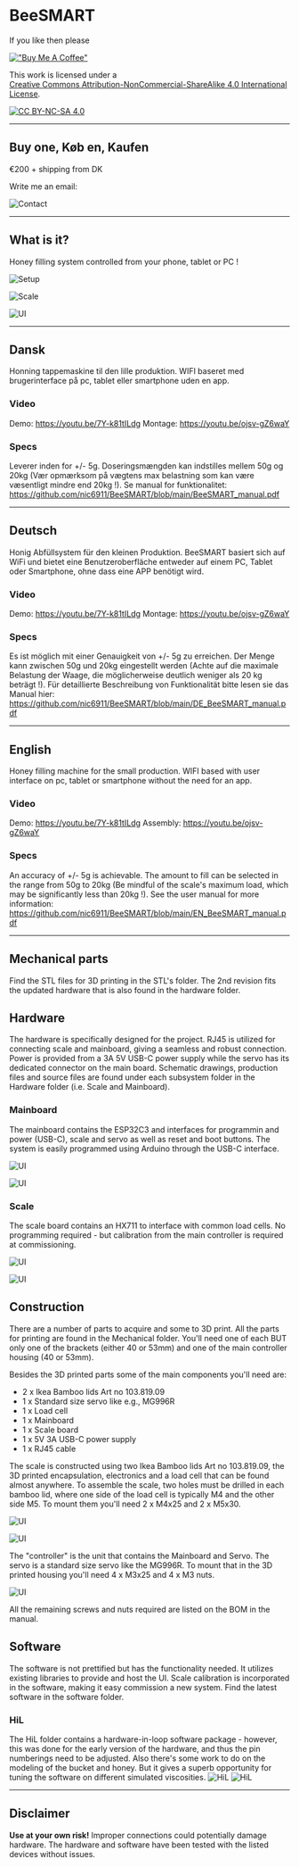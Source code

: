 # BeeSMART

If you like then please

[!["Buy Me A Coffee"](https://www.buymeacoffee.com/assets/img/custom_images/orange_img.png)](https://bmc.link/nic6911w)


This work is licensed under a  
[Creative Commons Attribution-NonCommercial-ShareAlike 4.0 International License][cc-by-nc-sa].

[![CC BY-NC-SA 4.0][cc-by-nc-sa-image]][cc-by-nc-sa]

[cc-by-nc-sa]: http://creativecommons.org/licenses/by-nc-sa/4.0/  
[cc-by-nc-sa-image]: https://licensebuttons.net/l/by-nc-sa/4.0/88x31.png  
[cc-by-nc-sa-shield]: https://img.shields.io/badge/License-CC%20BY--NC--SA%204.0-lightgrey.svg

---

## Buy one, Køb en, Kaufen 
€200 + shipping from DK

Write me an email:

![Contact](/contact.png)

---

## What is it?
Honey filling system controlled from your phone, tablet or PC !

![Setup](/setup.jpg) 

![Scale](/scale.jpg) 

![UI](/UI.jpg) 

---

## Dansk
Honning tappemaskine til den lille produktion.
WIFI baseret med brugerinterface på pc, tablet eller smartphone uden en app.

### Video
Demo: https://youtu.be/7Y-k81tILdg
Montage: https://youtu.be/ojsv-gZ6waY

### Specs
Leverer inden for +/- 5g. Doseringsmængden kan indstilles mellem 50g og 20kg (Vær opmærksom på vægtens max belastning som kan være væsentligt mindre end 20kg !).
Se manual for funktionalitet: https://github.com/nic6911/BeeSMART/blob/main/BeeSMART_manual.pdf

--- 

## Deutsch
Honig Abfüllsystem für den kleinen Produktion.
BeeSMART basiert sich auf WiFi und bietet eine Benutzeroberfläche 
entweder auf einem PC, Tablet oder Smartphone, ohne dass eine APP benötigt wird.

### Video
Demo: https://youtu.be/7Y-k81tILdg
Montage: https://youtu.be/ojsv-gZ6waY

### Specs
Es ist möglich mit einer Genauigkeit von +/- 5g zu erreichen. Der Menge kann zwischen 50g und 20kg eingestellt werden (Achte auf die maximale Belastung der Waage, die möglicherweise deutlich weniger als 20 kg beträgt !).
Für detaillierte Beschreibung von Funktionalität bitte lesen sie das Manual hier: https://github.com/nic6911/BeeSMART/blob/main/DE_BeeSMART_manual.pdf

---

## English
Honey filling machine for the small production.
WIFI based with user interface on pc, tablet or smartphone without the need for an app.

### Video
Demo: https://youtu.be/7Y-k81tILdg
Assembly: https://youtu.be/ojsv-gZ6waY

### Specs
An accuracy of +/- 5g is achievable. The amount to fill can be selected in the range from 50g to 20kg (Be mindful of the scale's maximum load, which may be significantly less than 20kg !).
See the user manual for more information: https://github.com/nic6911/BeeSMART/blob/main/EN_BeeSMART_manual.pdf

---

## Mechanical parts
Find the STL files for 3D printing in the STL's folder. The 2nd revision fits the updated hardware that is also found in the hardware folder.

## Hardware
The hardware is specifically designed for the project. RJ45 is utilized for connecting scale and mainboard, giving a seamless and robust connection. Power is provided from a 3A 5V USB-C power supply while the servo has its dedicated connector on the main board.
Schematic drawings, production files and source files are found under each subsystem folder in the Hardware folder (i.e. Scale and Mainboard).

### Mainboard
The mainboard contains the ESP32C3 and interfaces for programmin and power (USB-C), scale and servo as well as reset and boot buttons. The system is easily programmed using Arduino through the USB-C interface.

![UI](/Hardware/Mainboard/top.jpg) 

![UI](/Hardware/Mainboard/bottom.jpg) 

### Scale
The scale board contains an HX711 to interface with common load cells. No programming required - but calibration from the main controller is required at commissioning.

![UI](/Hardware/Scale/top.jpg) 

![UI](/Hardware/Scale/bottom.jpg) 

## Construction
There are a number of parts to acquire and some to 3D print. All the parts for printing are found in the Mechanical folder. You'll need one of each BUT only one of the brackets (either 40 or 53mm) and one of the main controller housing (40 or 53mm).

Besides the 3D printed parts some of the main components you'll need are:

- 2 x Ikea Bamboo lids Art no 103.819.09
- 1 x Standard size servo like e.g., MG996R
- 1 x Load cell
- 1 x Mainboard
- 1 x Scale board
- 1 x 5V 3A USB-C power supply
- 1 x RJ45 cable

The scale is constructed using two Ikea Bamboo lids Art no 103.819.09, the 3D printed encapsulation, electronics and a load cell that can be found almost anywhere. To assemble the scale, two holes must be drilled in each bamboo lid, where one side of the load cell is typically M4 and the other side M5. To mount them you'll need 2 x M4x25 and 2 x M5x30.

![UI](/Mechanical/scale_perspective.png) 

![UI](/Mechanical/load_cell.png) 

The "controller" is the unit that contains the Mainboard and Servo. The servo is a standard size servo like the MG996R. To mount that in the 3D printed housing you'll need 4 x M3x25 and 4 x M3 nuts.

![UI](/Mechanical/render.PNG) 

All the remaining screws and nuts required are listed on the BOM in the manual.

## Software
The software is not prettified but has the functionality needed. It utilizes existing libraries to provide and host the UI. Scale calibration is incorporated in the software, making it easy commission a new system. Find the latest software in the software folder.

### HiL
The HiL folder contains a hardware-in-loop software package - however, this was done for the early version of the hardware, and thus the pin numberings need to be adjusted. Also there's some work to do on the modeling of the bucket and honey. But it gives a superb opportunity for tuning the software on different simulated viscosities.
![HiL](/Software/HiL/Udklip.PNG) 
![HiL](/Software/HiL/HiL.PNG) 

---

## Disclaimer

**Use at your own risk!** Improper connections could potentially damage hardware. The hardware and software have been tested with the listed devices without issues.

